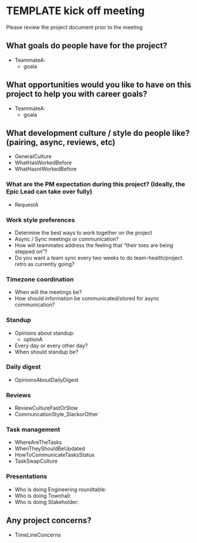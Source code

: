 # TEMPLATE kick off meeting

Please review the project document prior to the meeting

## What goals do people have for the project?

* TeammateA:
  * goala


## What opportunities would you like to have on this project to help you with career goals?

* TeammateA:
  * goala


## What development culture / style do people like? (pairing, async, reviews, etc)

* GeneralCulture
* WhatHasWorkedBefore
* WhatHasntWorkedBefore

### What are the PM expectation during this project? (Ideally, the Epic Lead can take over fully)

*  RequestA

### Work style preferences

* Determine the best ways to work together on the project
* Async / Sync meetings or communication?
* How will teammates address the feeling that “their toes are being stepped on”?
* Do you want a team sync every two weeks to do team-health/project retro as currently going?

### Timezone coordination

* When will the meetings be?
* How should information be communicated/stored for async communication?

### Standup

* Opinions about standup:
  * optionA
* Every day or every other day?
* When should standup be?

### Daily digest

* OpinionsAboutDailyDigest

### Reviews

* ReviewCultureFastOrSlow
* CommuncationStyle_SlackorOther

### Task management

* WhereAreTheTasks
* WhenTheyShouldBeUpdated
* HowToCommunicateTasksStatus
* TaskSwapCulture

### Presentations

* Who is doing Engineering roundtable:
* Who is doing Townhall:
* Who is doing Stakeholder:


## Any project concerns?
* TimeLineConcerns

